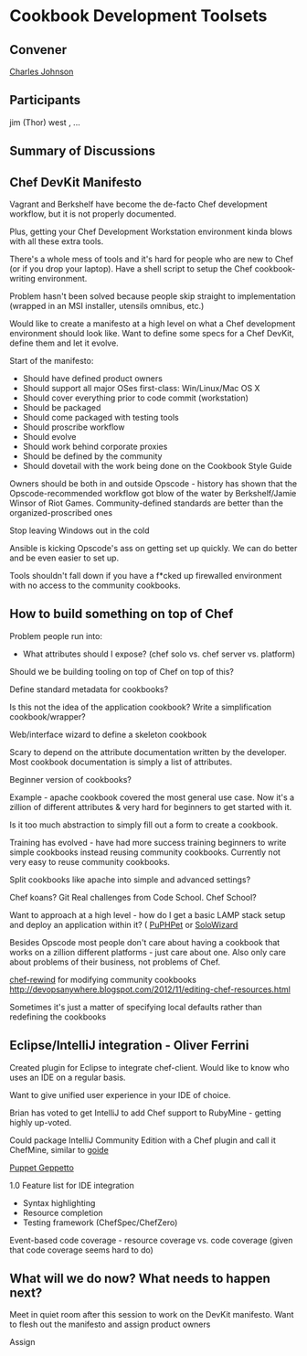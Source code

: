 Cookbook Development Toolsets
=============================

## Convener

[Charles Johnson](https://twitter.com/chipadeedoodah)

## Participants
jim (Thor) west
, ...

## Summary of Discussions

## Chef DevKit Manifesto 

Vagrant and Berkshelf have become the de-facto Chef development workflow, but it is not properly documented.

Plus, getting your Chef Development Workstation environment kinda blows with all these extra tools.

There's a whole mess of tools and it's hard for people who are new to Chef (or if you drop your laptop).  Have a shell script to setup the Chef cookbook-writing environment.

Problem hasn't been solved because people skip straight to implementation (wrapped in an MSI installer, utensils omnibus, etc.)

Would like to create a manifesto at a high level on what a Chef development environment should look like.  Want to define some specs for a Chef DevKit, define them and let it evolve.

Start of the manifesto:

* Should have defined product owners
* Should support all major OSes first-class: Win/Linux/Mac OS X
* Should cover everything prior to code commit (workstation)
* Should be packaged
* Should come packaged with testing tools
* Should proscribe workflow
* Should evolve
* Should work behind corporate proxies
* Should be defined by the community
* Should dovetail with the work being done on the Cookbook Style Guide

Owners should be both in and outside Opscode - history has shown that the Opscode-recommended workflow got blow of the water by Berkshelf/Jamie Winsor of Riot Games.  Community-defined standards are better than the organized-proscribed ones

Stop leaving Windows out in the cold

Ansible is kicking Opscode's ass on getting set up quickly.  We can do better and be even easier to set up.

Tools shouldn't fall down if you have a f*cked up firewalled environment with no access to the community cookbooks.

## How to build something on top of Chef

Problem people run into:

* What attributes should I expose? (chef solo vs. chef server vs. platform)

Should we be building tooling on top of Chef on top of this?

Define standard metadata for cookbooks?

Is this not the idea of the application cookbook?  Write a simplification cookbook/wrapper?

Web/interface wizard to define a skeleton cookbook

Scary to depend on the attribute documentation written by the developer.  Most cookbook documentation is simply a list of attributes.

Beginner version of cookbooks?

Example - apache cookbook covered the most general use case.  Now it's a zillion of different attributes & very hard for beginners to get started with it.

Is it too much abstraction to simply fill out a form to create a cookbook.

Training has evolved - have had more success training beginners to write simple cookbooks instead reusing community cookbooks.  Currently not very easy to reuse community cookbooks.

Split cookbooks like apache into simple and advanced settings?

Chef koans?  Git Real challenges from Code School.  Chef School?

Want to approach at a high level - how do I get a basic LAMP stack setup and deploy an application within it?  ( [PuPHPet](https://puphpet.com) or [SoloWizard](http://www.solowizard.com)

Besides Opscode most people don't care about having a cookbook that works on a zillion different platforms - just care about one.  Also only care about problems of their business, not problems of Chef.

[chef-rewind](https://github.com/bryanwb/chef-rewind) for modifying community cookbooks
http://devopsanywhere.blogspot.com/2012/11/editing-chef-resources.html

Sometimes it's just a matter of specifying local defaults rather than redefining the cookbooks

## Eclipse/IntelliJ integration - Oliver Ferrini

Created plugin for Eclipse to integrate chef-client.  Would like to know who uses an IDE on a regular basis.

Want to give unified user experience in your IDE of choice.

Brian has voted to get IntelliJ to add Chef support to RubyMine - getting highly up-voted.

Could package IntelliJ Community Edition with a Chef plugin and call it ChefMine, similar to [goide](http://go-ide.com/2011/08/09/goide_release_1_0_darwin.html)

[Puppet Geppetto](http://puppetlabs.com/blog/geppetto-a-puppet-ide)

1.0 Feature list for IDE integration

* Syntax highlighting
* Resource completion
* Testing framework (ChefSpec/ChefZero)

Event-based code coverage - resource coverage vs. code coverage (given that code coverage seems hard to do)

## What will we do now?  What needs to happen next?

Meet in quiet room after this session to work on the DevKit manifesto.  Want to flesh out the manifesto and assign product owners

Assign 